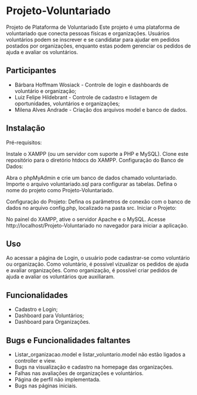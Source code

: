 # Projeto-Voluntariado
 
Projeto de Plataforma de Voluntariado
Este projeto é uma plataforma de voluntariado que conecta pessoas físicas e organizações. Usuários voluntários podem se inscrever e se candidatar para ajudar em pedidos postados por organizações, enquanto estas podem gerenciar os pedidos de ajuda e avaliar os voluntários.

## Participantes
- Bárbara Hoffmam Wosiack - Controle de login e dashboards de voluntário e organização;
- Luiz Felipe Hildebrant - Controle de cadastro e listagem de oportunidades, voluntários e organizações;
- Milena Alves Andrade - Criação dos arquivos model e banco de dados.

## Instalação
Pré-requisitos:

Instale o XAMPP (ou um servidor com suporte a PHP e MySQL).
Clone este repositório para o diretório htdocs do XAMPP.
Configuração do Banco de Dados:

Abra o phpMyAdmin e crie um banco de dados chamado voluntariado.
Importe o arquivo voluntariado.sql para configurar as tabelas.
Defina o nome do projeto como Projeto-Voluntariado.

Configuração do Projeto:
Defina os parâmetros de conexão com o banco de dados no arquivo config.php, localizado na pasta src.
Iniciar o Projeto:

No painel do XAMPP, ative o servidor Apache e o MySQL.
Acesse http://localhost/Projeto-Voluntariado no navegador para iniciar a aplicação.


## Uso
Ao acessar a página de Login, o usuário pode cadastrar-se como voluntário ou organização.
Como voluntário, é possível vizualizar os pedidos de ajuda e avaliar organizações.
Como organização, é possível criar pedidos de ajuda e avaliar os voluntários que auxiliaram.


## Funcionalidades
- Cadastro e Login;
- Dashboard para Voluntários;
- Dashboard para Organizações.

## Bugs e Funcionalidades faltantes
- Listar_organizacao.model e listar_voluntario.model não estão ligados a controller e view.
- Bugs na visualização e cadastro na homepage das organizações.
- Falhas nas avaliações de organizações e voluntários.
- Página de perfil não implementada.
- Bugs nas páginas iniciais.
